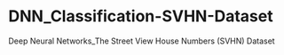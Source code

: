 # DNN_Classification-SVHN-Dataset
Deep Neural Networks_The Street View House Numbers (SVHN) Dataset
